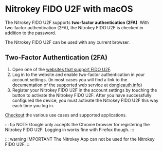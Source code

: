 # Nitrokey FIDO U2F with macOS

The Nitrokey FIDO U2F supports **two-factor authentication (2FA)**. 
With two-factor authentication (2FA), the Nitrokey FIDO U2F is checked in addition to the password.

The Nitrokey FIDO U2F can be used with any current browser.

## Two-Factor Authentication (2FA)

1. Open one of the [websites that support FIDO U2F](https://www.dongleauth.info/).
2. Log in to the website and enable two-factor authentication in your account settings. (In most cases you will find a link to the documentation of the supported web service at [dongleauth.info](https://www.dongleauth.info/))
3. Register your Nitrokey FIDO U2F in the account settings by touching the button to activate the Nitrokey FIDO U2F. After you have successfully configured the device, you must activate the Nitrokey FIDO U2F this way each time you log in.

[Checkout](https://www.nitrokey.com/documentation/applications#p:nitrokey-fido2-u2f&os:all) the various use cases and supported applications.

::: tip NOTE
Google only accepts the Chrome browser for registering the Nitrokey FIDO U2F. Logging in works fine with Firefox though.
:::

::: warning IMPORTANT
The Nitrokey App can not be used for the Nitrokey FIDO U2F.
:::